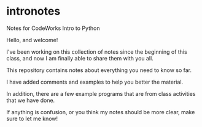 # intronotes
Notes for CodeWorks Intro to Python

Hello, and welcome!

I've been working on this collection of notes since the beginning of this class, and now I am finally able to share them with you all.

This repository contains notes about everything you need to know so far. 

I have added comments and examples to help you better the material.

In addition, there are a few example programs that are from class activities that we have done.

If anything is confusion, or you think my notes should be more clear, make sure to let me know!
